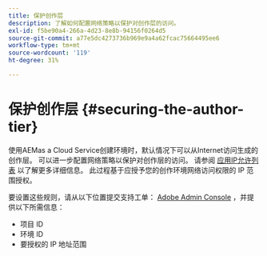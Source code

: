 ```yaml
---
title: 保护创作层
description: 了解如何配置网络策略以保护对创作层的访问。
exl-id: f5be90a4-266a-4d23-8e8b-94156f0264d5
source-git-commit: a77e5dc4273736b969e9a4a62fcac75664495ee6
workflow-type: tm+mt
source-wordcount: '119'
ht-degree: 31%

---
```


# 保护创作层 {#securing-the-author-tier}

使用AEMas a Cloud Service创建环境时，默认情况下可以从Internet访问生成的创作层。 可以进一步配置网络策略以保护对创作层的访问。 请参阅 [应用IP允许列表](https://experienceleague.adobe.com/docs/experience-manager-cloud-service/content/implementing/using-cloud-manager/ip-allow-lists/apply-allow-list.html) 以了解更多详细信息。 此过程基于应授予您的创作环境网络访问权限的 IP 范围授权。

要设置这些规则，请从以下位置提交支持工单： [Adobe Admin Console](https://adminconsole.adobe.com/) ，并提供以下所需信息：

* 项目 ID
* 环境 ID
* 要授权的 IP 地址范围

